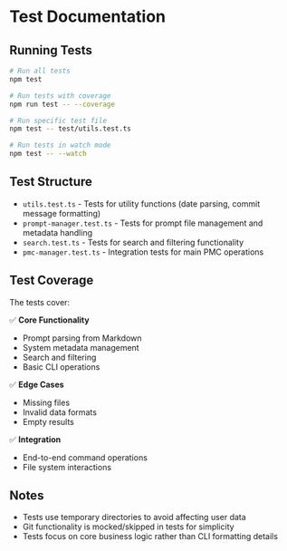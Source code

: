 # Test Documentation

## Running Tests

```bash
# Run all tests
npm test

# Run tests with coverage
npm run test -- --coverage

# Run specific test file
npm test -- test/utils.test.ts

# Run tests in watch mode
npm test -- --watch
```

## Test Structure

- `utils.test.ts` - Tests for utility functions (date parsing, commit message formatting)
- `prompt-manager.test.ts` - Tests for prompt file management and metadata handling
- `search.test.ts` - Tests for search and filtering functionality
- `pmc-manager.test.ts` - Integration tests for main PMC operations

## Test Coverage

The tests cover:

✅ **Core Functionality**
- Prompt parsing from Markdown
- System metadata management
- Search and filtering
- Basic CLI operations

✅ **Edge Cases**
- Missing files
- Invalid data formats
- Empty results

✅ **Integration**
- End-to-end command operations
- File system interactions

## Notes

- Tests use temporary directories to avoid affecting user data
- Git functionality is mocked/skipped in tests for simplicity
- Tests focus on core business logic rather than CLI formatting details